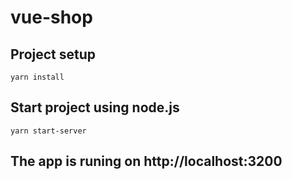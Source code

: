 # vue-shop

## Project setup
```
yarn install
```

## Start project using node.js

```
yarn start-server
```


## The app is runing on http://localhost:3200